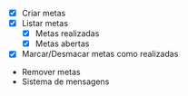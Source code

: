 - [x] Criar metas 
- [x] Listar metas
  - [x] Metas realizadas
  - [x] Metas abertas
- [x] Marcar/Desmacar metas como realizadas
- Remover metas
- Sistema de mensagens